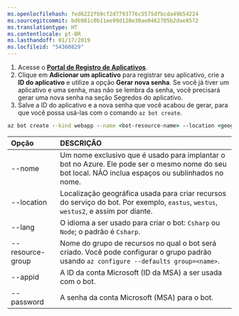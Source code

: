 ```yaml
---
ms.openlocfilehash: fed6222fb9cf2d7793776c5575dfbcda49b54224
ms.sourcegitcommit: bdb981c0b11ee99d128e30ae0462705b2dae8572
ms.translationtype: HT
ms.contentlocale: pt-BR
ms.lasthandoff: 01/17/2019
ms.locfileid: "54360829"
---
```

1. Acesse o [**Portal de Registro de Aplicativos**](https://apps.dev.microsoft.com/).
1. Clique em **Adicionar um aplicativo** para registrar seu aplicativo, crie a **ID do aplicativo** e utilize a opção **Gerar nova senha**. Se você já tiver um aplicativo e uma senha, mas não se lembra da senha, você precisará gerar uma nova senha na seção Segredos do aplicativo.
1. Salve a ID do aplicativo e a nova senha que você acabou de gerar, para que você possa usá-las com o comando `az bot create`.  

```cmd
az bot create --kind webapp --name <bot-resource-name> --location <geographic-location> --version v4 --lang <language> --verbose --resource-group <resource-group-name> --appid "<application-id>" --password "<application-password>" --verbose
```

| Opção | DESCRIÇÃO |
|:---|:---|
| --nome | Um nome exclusivo que é usado para implantar o bot no Azure. Ele pode ser o mesmo nome do seu bot local. NÃO inclua espaços ou sublinhados no nome. |
| --location | Localização geográfica usada para criar recursos do serviço do bot. Por exemplo, `eastus`, `westus`, `westus2`, e assim por diante. |
| --lang | O idioma a ser usado para criar o bot: `Csharp` ou `Node`; o padrão é `Csharp`. |
| --resource-group | Nome do grupo de recursos no qual o bot será criado. Você pode configurar o grupo padrão usando `az configure --defaults group=<name>`. |
| --appid | A ID da conta Microsoft (ID da MSA) a ser usada com o bot. |
| --password | A senha da conta Microsoft (MSA) para o bot. |
